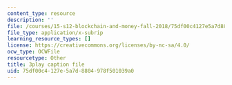 ```yaml
---
content_type: resource
description: ''
file: /courses/15-s12-blockchain-and-money-fall-2018/75df00c4127e5a7d8804978f501039a0_ojcOUtUwIe4.vtt
file_type: application/x-subrip
learning_resource_types: []
license: https://creativecommons.org/licenses/by-nc-sa/4.0/
ocw_type: OCWFile
resourcetype: Other
title: 3play caption file
uid: 75df00c4-127e-5a7d-8804-978f501039a0
---
```

